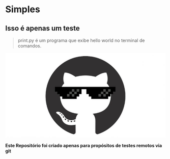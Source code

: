 # Simples



## Isso é apenas um teste

> print.py é um programa que exibe hello world no terminal de comandos.





![](github.jpeg)



**Este Repositório foi criado apenas para propósitos de testes remotos via git**


